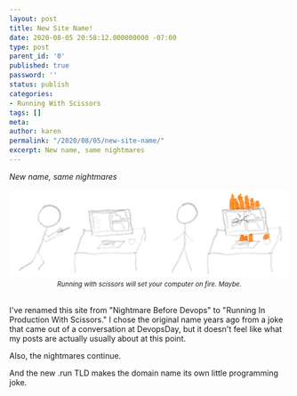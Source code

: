 ```yaml
---
layout: post
title: New Site Name!
date: 2020-08-05 20:58:12.000000000 -07:00
type: post
parent_id: '0'
published: true
password: ''
status: publish
categories:
- Running With Scissors
tags: []
meta:
author: karen
permalink: "/2020/08/05/new-site-name/"
excerpt: New name, same nightmares
---
```


_New name, same nightmares_

<div align="center">
<img 
src="/assets/images/2020/08/sketch1596660776299-01.jpeg"
alt="Stick figure image of a person running with scissors into a computer and setting it on fire">
<br>
<i><small>
Running with scissors will set your computer on fire. Maybe.
</small></i>
</div>
<br>

I've renamed this site from "Nightmare Before Devops" to "Running In Production With Scissors." I chose the original name years ago from a joke that came out of a conversation at DevopsDay, but it doesn't feel like what my posts are actually usually about at this point.


Also, the nightmares continue.


And the new .run TLD makes the domain name its own little programming joke.

